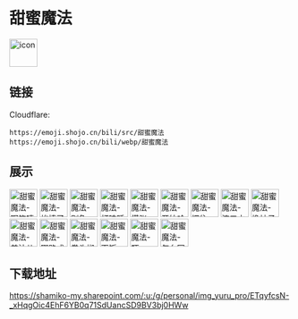 # 甜蜜魔法
<img src="https://emoji.shojo.cn/bili/src/甜蜜魔法/icon.png" width="50" height="50" alt="icon">

## 链接
Cloudflare:
```
https://emoji.shojo.cn/bili/src/甜蜜魔法
https://emoji.shojo.cn/bili/webp/甜蜜魔法
```
## 展示
<img src="https://emoji.shojo.cn/bili/src/甜蜜魔法/甜蜜魔法-啊笑嘻.png" width="50" height="50" alt="甜蜜魔法-啊笑嘻">
<img src="https://emoji.shojo.cn/bili/src/甜蜜魔法/甜蜜魔法-挨揍了.png" width="50" height="50" alt="甜蜜魔法-挨揍了">
<img src="https://emoji.shojo.cn/bili/src/甜蜜魔法/甜蜜魔法-别急.png" width="50" height="50" alt="甜蜜魔法-别急">
<img src="https://emoji.shojo.cn/bili/src/甜蜜魔法/甜蜜魔法-打瞌睡.png" width="50" height="50" alt="甜蜜魔法-打瞌睡">
<img src="https://emoji.shojo.cn/bili/src/甜蜜魔法/甜蜜魔法-慌张.png" width="50" height="50" alt="甜蜜魔法-慌张">
<img src="https://emoji.shojo.cn/bili/src/甜蜜魔法/甜蜜魔法-开始吟唱.png" width="50" height="50" alt="甜蜜魔法-开始吟唱">
<img src="https://emoji.shojo.cn/bili/src/甜蜜魔法/甜蜜魔法-愣住.png" width="50" height="50" alt="甜蜜魔法-愣住">
<img src="https://emoji.shojo.cn/bili/src/甜蜜魔法/甜蜜魔法-流口水.png" width="50" height="50" alt="甜蜜魔法-流口水">
<img src="https://emoji.shojo.cn/bili/src/甜蜜魔法/甜蜜魔法-撸袖子.png" width="50" height="50" alt="甜蜜魔法-撸袖子">
<img src="https://emoji.shojo.cn/bili/src/甜蜜魔法/甜蜜魔法-美汁儿汁儿.png" width="50" height="50" alt="甜蜜魔法-美汁儿汁儿">
<img src="https://emoji.shojo.cn/bili/src/甜蜜魔法/甜蜜魔法-哪路或多.png" width="50" height="50" alt="甜蜜魔法-哪路或多">
<img src="https://emoji.shojo.cn/bili/src/甜蜜魔法/甜蜜魔法-拳头梆嗯.png" width="50" height="50" alt="甜蜜魔法-拳头梆嗯">
<img src="https://emoji.shojo.cn/bili/src/甜蜜魔法/甜蜜魔法-下饭.png" width="50" height="50" alt="甜蜜魔法-下饭">
<img src="https://emoji.shojo.cn/bili/src/甜蜜魔法/甜蜜魔法-吓.png" width="50" height="50" alt="甜蜜魔法-吓">
<img src="https://emoji.shojo.cn/bili/src/甜蜜魔法/甜蜜魔法-怎么回事呢.png" width="50" height="50" alt="甜蜜魔法-怎么回事呢">

## 下载地址

https://shamiko-my.sharepoint.com/:u:/g/personal/img_yuru_pro/ETqyfcsN-_xHqgOic4EhF6YB0q71SdUancSD9BV3bj0HWw
